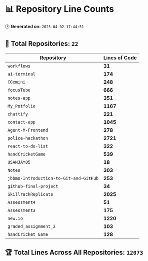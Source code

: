 # 📊 Repository Line Counts
🕒 **Generated on:** `2025-04-02 17:44:51`

## 🔹 **Total Repositories:** `22`

| Repository | Lines of Code |
|------------|--------------|
| `workflows` | **31** |
| `ai-terminal` | **174** |
| `CGemini` | **248** |
| `focusTube` | **666** |
| `notes-app` | **351** |
| `My_Potfolio` | **1167** |
| `chattify` | **221** |
| `contact-app` | **1045** |
| `Agent-M-Frontend` | **278** |
| `police-hackathon` | **2721** |
| `react-to-do-list` | **322** |
| `handCricketGame` | **539** |
| `USANJAY05` | **18** |
| `Notes` | **303** |
| `jbbmo-Introduction-to-Git-and-GitHub` | **253** |
| `github-final-project` | **34** |
| `SkillrackReplicate` | **2025** |
| `Assessment4` | **51** |
| `Assessment3` | **175** |
| `new.io` | **1220** |
| `graded_assignment_2` | **103** |
| `handCricket_Game` | **128** |

## 🏆 **Total Lines Across All Repositories:** `12073`

